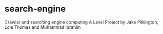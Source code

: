 # search-engine
Crawler and searching engine computing A Level Project
by Jake Pilkington, Loie Thomas and Muhammad Ibrahim
